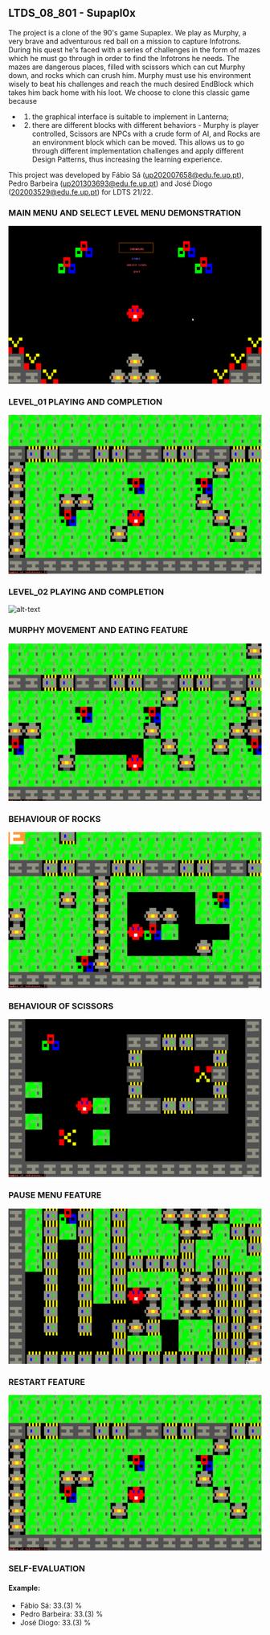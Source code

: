 ## LTDS_<T>08_<G>801 - <GameName> Supapl0x

The project is a clone of the 90's game Supaplex. We play as Murphy, a very brave and adventurous red ball on a mission to capture Infotrons. During his
quest he's faced with a series of challenges in the form of mazes which he must go through in order to find the Infotrons he needs. The mazes are dangerous
places, filled with scissors which can cut Murphy down, and rocks which can crush him. Murphy must use his environment wisely to beat his challenges and
reach the much desired EndBlock which takes him back home with his loot.
We choose to clone this classic game because 
- 1) the graphical interface is suitable to implement in Lanterna;
- 2) there are different blocks with
different behaviors - Murphy is player controlled, Scissors are NPCs with a crude form of AI, and Rocks are an environment block which can be moved. This
allows us to go through different implementation challenges and apply different Design Patterns, thus increasing the learning experience.

This project was developed by Fábio Sá (up202007658@edu.fe.up.pt), Pedro Barbeira (up201303693@edu.fe.up.pt) and José Diogo (202003529@edu.fe.up.pt) for LDTS 21/22.

### MAIN MENU AND SELECT LEVEL MENU DEMONSTRATION
![alt-text](docs/Gifs/MainMenu.gif)

### LEVEL_01 PLAYING AND COMPLETION
![alt-text](docs/Gifs/Level1Complete.gif)

### LEVEL_02 PLAYING AND COMPLETION
![alt-text](docs/Gifs/Level2Complete.gif)

### MURPHY MOVEMENT AND EATING FEATURE
![alt-text](docs/Gifs/EatFeature.gif)

### BEHAVIOUR OF ROCKS
![alt-text](docs/Gifs/RockFallingFeature.gif)

### BEHAVIOUR OF SCISSORS
![alt-text](docs/Gifs/ScissosrsFeature.gif)

### PAUSE MENU FEATURE
![alt-text](docs/Gifs/PauseMenuFeature.gif)

### RESTART FEATURE
![alt-text](docs/Gifs/RestartFeature.gif)



### SELF-EVALUATION

#### Example:

- Fábio Sá: 33.(3) %
- Pedro Barbeira: 33.(3) %
- José Diogo: 33.(3) %